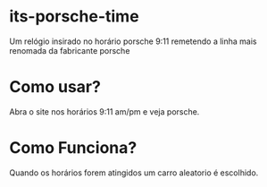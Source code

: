 # its-porsche-time
Um relógio insirado no horário porsche 9:11 remetendo a linha mais renomada da fabricante porsche

# Como usar? 
Abra o site nos horários 9:11 am/pm e veja porsche.

# Como Funciona?
Quando os horários forem atingidos um carro aleatorio é escolhido.


